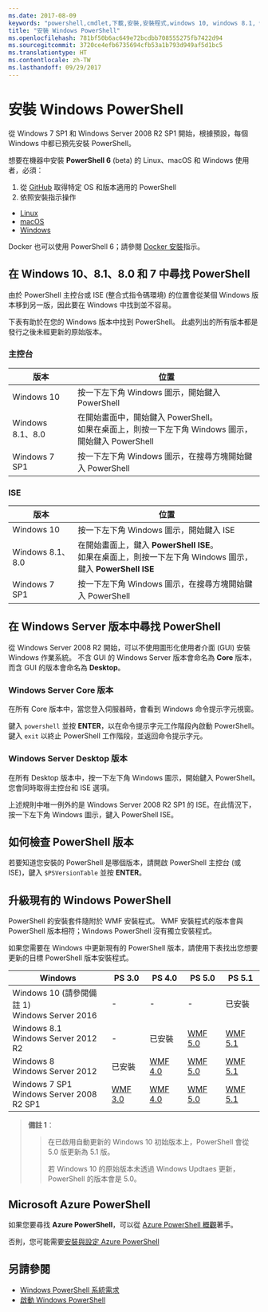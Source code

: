 ```yaml
---
ms.date: 2017-08-09
keywords: "powershell,cmdlet,下載,安裝,安裝程式,windows 10, windows 8.1, windows 8.0,windows 7"
title: "安裝 Windows PowerShell"
ms.openlocfilehash: 781bf50b6ac649e72bcdbb708555275fb7422d94
ms.sourcegitcommit: 3720ce4efb6735694cfb53a1b793d949af5d1bc5
ms.translationtype: HT
ms.contentlocale: zh-TW
ms.lasthandoff: 09/29/2017
---
```

# <a name="installing-windows-powershell"></a>安裝 Windows PowerShell

從 Windows 7 SP1 和 Windows Server 2008 R2 SP1 開始，根據預設，每個 Windows 中都已預先安裝 PowerShell。

想要在機器中安裝 **PowerShell 6** (beta) 的 Linux、macOS 和 Windows 使用者，必須：

1. 從 [GitHub](https://github.com/powershell/powershell#get-powershell) 取得特定 OS 和版本適用的 PowerShell
1. 依照安裝指示操作
  - [Linux](https://github.com/PowerShell/PowerShell/blob/master/docs/installation/linux.md)
  - [macOS](https://github.com/PowerShell/PowerShell/blob/master/docs/installation/linux.md#macos-1012)
  - [Windows](https://github.com/PowerShell/PowerShell/blob/master/docs/installation/windows.md#msi)

Docker 也可以使用 PowerShell 6；請參閱 [Docker 安裝](https://github.com/PowerShell/PowerShell/tree/master/docker)指示。

## <a name="finding-powershell-in-windows-10-81-80-and-7"></a>在 Windows 10、8.1、8.0 和 7 中尋找 PowerShell

由於 PowerShell 主控台或 ISE (整合式指令碼環境) 的位置會從某個 Windows 版本移到另一版，因此要在 Windows 中找到並不容易。

下表有助於在您的 Windows 版本中找到 PowerShell。
此處列出的所有版本都是發行之後未經更新的原始版本。

### <a name="for-console"></a>主控台

版本 | 位置
-- | --
Windows 10 | 按一下左下角 Windows 圖示，開始鍵入 PowerShell
Windows 8.1、8.0 | 在開始畫面中，開始鍵入 PowerShell。<br/>如果在桌面上，則按一下左下角 Windows 圖示，開始鍵入 PowerShell
Windows 7 SP1 | 按一下左下角 Windows 圖示，在搜尋方塊開始鍵入 PowerShell

### <a name="for-ise"></a>ISE

版本 | 位置
-- | --
Windows 10 | 按一下左下角 Windows 圖示，開始鍵入 ISE
Windows 8.1、8.0 | 在開始畫面上，鍵入 **PowerShell ISE**。<br/>如果在桌面上，則按一下左下角 Windows 圖示，鍵入 **PowerShell ISE**
Windows 7 SP1 | 按一下左下角 Windows 圖示，在搜尋方塊開始鍵入 PowerShell

## <a name="finding-powershell-in-windows-server-versions"></a>在 Windows Server 版本中尋找 PowerShell

從 Windows Server 2008 R2 開始，可以不使用圖形化使用者介面 (GUI) 安裝 Windows 作業系統。
不含 GUI 的 Windows Server 版本會命名為 **Core** 版本，而含 GUI 的版本會命名為 **Desktop**。

### <a name="windows-server-core-editions"></a>Windows Server Core 版本

在所有 Core 版本中，當您登入伺服器時，會看到 Windows 命令提示字元視窗。

鍵入 `powershell` 並按 **ENTER**，以在命令提示字元工作階段內啟動 PowerShell。 鍵入 `exit` 以終止 PowerShell 工作階段，並返回命令提示字元。

### <a name="windows-server-desktop-editions"></a>Windows Server Desktop 版本

在所有 Desktop 版本中，按一下左下角 Windows 圖示，開始鍵入 PowerShell。
您會同時取得主控台和 ISE 選項。

上述規則中唯一例外的是 Windows Server 2008 R2 SP1 的 ISE。在此情況下，按一下左下角 Windows 圖示，鍵入 PowerShell ISE。

## <a name="how-to-check-the-version-of-powershell"></a>如何檢查 PowerShell 版本

若要知道您安裝的 PowerShell 是哪個版本，請開啟 PowerShell 主控台 (或 ISE)，鍵入 `$PSVersionTable` 並按 **ENTER**。

## <a name="upgrading-existing-windows-powershell"></a>升級現有的 Windows PowerShell

PowerShell 的安裝套件隨附於 WMF 安裝程式。
WMF 安裝程式的版本會與 PowerShell 版本相符；Windows PowerShell 沒有獨立安裝程式。

如果您需要在 Windows 中更新現有的 PowerShell 版本，請使用下表找出您想要更新的目標 PowerShell 版本安裝程式。

Windows | PS 3.0 | PS 4.0 | PS 5.0 | PS 5.1 |
--|--|--|--|--|
Windows 10 (請參閱備註 1)<br/>Windows Server 2016 | - | - | - | 已安裝
Windows 8.1<br/>Windows Server 2012 R2 | - | 已安裝 | [WMF 5.0](https://www.microsoft.com/en-us/download/details.aspx?id=50395) | [WMF 5.1](https://www.microsoft.com/en-us/download/details.aspx?id=54616)
Windows 8<br/>Windows Server 2012 | 已安裝 | [WMF 4.0](https://www.microsoft.com/en-us/download/details.aspx?id=40855) | [WMF 5.0](https://www.microsoft.com/en-us/download/details.aspx?id=50395) | [WMF 5.1](https://www.microsoft.com/en-us/download/details.aspx?id=54616)
Windows 7 SP1<br/>Windows Server 2008 R2 SP1 | [WMF 3.0](https://www.microsoft.com/en-us/download/details.aspx?id=34595) | [WMF 4.0](https://www.microsoft.com/en-us/download/details.aspx?id=40855) | [WMF 5.0](https://www.microsoft.com/en-us/download/details.aspx?id=50395) | [WMF 5.1](https://www.microsoft.com/en-us/download/details.aspx?id=54616)

> **備註 1**：
  >>
  >> 在已啟用自動更新的 Windows 10 初始版本上，PowerShell 會從 5.0 版更新為 5.1 版。
  >>
  >> 若 Windows 10 的原始版本未透過 Windows Updtaes 更新，PowerShell 的版本會是 5.0。

## <a name="need-azure-powershell"></a>Microsoft Azure PowerShell

如果您要尋找 **Azure PowerShell**，可以從 [Azure PowerShell 概觀](https://docs.microsoft.com/en-us/powershell/azure)著手。

否則，您可能需要[安裝與設定 Azure PowerShell](https://docs.microsoft.com/en-us/powershell/azure/install-azurerm-ps)

## <a name="see-also"></a>另請參閱

- [Windows PowerShell 系統需求](Windows-PowerShell-System-Requirements.md)
- [啟動 Windows PowerShell](Starting-Windows-PowerShell.md)
